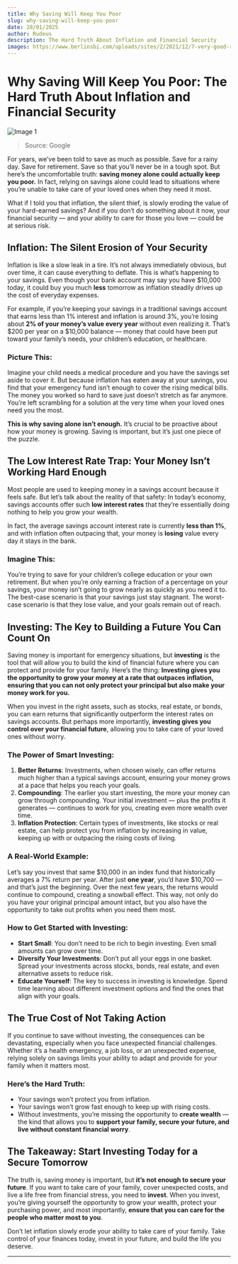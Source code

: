 ```yaml
---
title: Why Saving Will Keep You Poor
slug: why-saving-will-keep-you-poor
date: 28/01/2025
author: Rudeus
description: The Hard Truth About Inflation and Financial Security
images: https://www.berlinsbi.com/uploads/sites/2/2021/12/7-very-good-reasons-to-do-master-s-in-finance.jpg
---
```

# Why Saving Will Keep You Poor: The Hard Truth About Inflation and Financial Security

![Image 1](https://www.berlinsbi.com/uploads/sites/2/2021/12/7-very-good-reasons-to-do-master-s-in-finance.jpg)
>Source: Google

For years, we’ve been told to save as much as possible. Save for a rainy day. Save for retirement. Save so that you’ll never be in a tough spot. But here’s the uncomfortable truth: **saving money alone could actually keep you poor.** In fact, relying on savings alone could lead to situations where you’re unable to take care of your loved ones when they need it most.

What if I told you that inflation, the silent thief, is slowly eroding the value of your hard-earned savings? And if you don’t do something about it now, your financial security — and your ability to care for those you love — could be at serious risk.

## Inflation: The Silent Erosion of Your Security

Inflation is like a slow leak in a tire. It’s not always immediately obvious, but over time, it can cause everything to deflate. This is what’s happening to your savings. Even though your bank account may say you have $10,000 today, it could buy you much **less** tomorrow as inflation steadily drives up the cost of everyday expenses.

For example, if you’re keeping your savings in a traditional savings account that earns less than 1% interest and inflation is around 3%, you’re losing about **2% of your money’s value every year** without even realizing it. That’s $200 per year on a $10,000 balance — money that could have been put toward your family’s needs, your children’s education, or healthcare.

### Picture This:

Imagine your child needs a medical procedure and you have the savings set aside to cover it. But because inflation has eaten away at your savings, you find that your emergency fund isn’t enough to cover the rising medical bills. The money you worked so hard to save just doesn’t stretch as far anymore. You’re left scrambling for a solution at the very time when your loved ones need you the most.

**This is why saving alone isn’t enough.** It’s crucial to be proactive about how your money is growing. Saving is important, but it’s just one piece of the puzzle.

## The Low Interest Rate Trap: Your Money Isn’t Working Hard Enough

Most people are used to keeping money in a savings account because it feels safe. But let’s talk about the reality of that safety: In today’s economy, savings accounts offer such **low interest rates** that they’re essentially doing nothing to help you grow your wealth. 

In fact, the average savings account interest rate is currently **less than 1%**, and with inflation often outpacing that, your money is **losing** value every day it stays in the bank.

### Imagine This:

You’re trying to save for your children’s college education or your own retirement. But when you’re only earning a fraction of a percentage on your savings, your money isn’t going to grow nearly as quickly as you need it to. The best-case scenario is that your savings just stay stagnant. The worst-case scenario is that they lose value, and your goals remain out of reach.

## Investing: The Key to Building a Future You Can Count On

Saving money is important for emergency situations, but **investing** is the tool that will allow you to build the kind of financial future where you can protect and provide for your family. Here’s the thing: **Investing gives you the opportunity to grow your money at a rate that outpaces inflation, ensuring that you can not only protect your principal but also make your money work for you.**

When you invest in the right assets, such as stocks, real estate, or bonds, you can earn returns that significantly outperform the interest rates on savings accounts. But perhaps more importantly, **investing gives you control over your financial future**, allowing you to take care of your loved ones without worry.

### The Power of Smart Investing:

1. **Better Returns**: Investments, when chosen wisely, can offer returns much higher than a typical savings account, ensuring your money grows at a pace that helps you reach your goals.
2. **Compounding**: The earlier you start investing, the more your money can grow through compounding. Your initial investment — plus the profits it generates — continues to work for you, creating even more wealth over time.
3. **Inflation Protection**: Certain types of investments, like stocks or real estate, can help protect you from inflation by increasing in value, keeping up with or outpacing the rising costs of living.

### A Real-World Example:

Let’s say you invest that same $10,000 in an index fund that historically averages a 7% return per year. After just **one year**, you’d have $10,700 — and that’s just the beginning. Over the next few years, the returns would continue to compound, creating a snowball effect. This way, not only do you have your original principal amount intact, but you also have the opportunity to take out profits when you need them most.

### How to Get Started with Investing:

- **Start Small**: You don’t need to be rich to begin investing. Even small amounts can grow over time.
- **Diversify Your Investments**: Don’t put all your eggs in one basket. Spread your investments across stocks, bonds, real estate, and even alternative assets to reduce risk.
- **Educate Yourself**: The key to success in investing is knowledge. Spend time learning about different investment options and find the ones that align with your goals.

## The True Cost of Not Taking Action

If you continue to save without investing, the consequences can be devastating, especially when you face unexpected financial challenges. Whether it’s a health emergency, a job loss, or an unexpected expense, relying solely on savings limits your ability to adapt and provide for your family when it matters most.

### Here’s the Hard Truth:

- Your savings won’t protect you from inflation.
- Your savings won’t grow fast enough to keep up with rising costs.
- Without investments, you’re missing the opportunity to **create wealth** — the kind that allows you to **support your family, secure your future, and live without constant financial worry**.

## The Takeaway: Start Investing Today for a Secure Tomorrow

The truth is, saving money is important, but **it’s not enough to secure your future**. If you want to take care of your family, cover unexpected costs, and live a life free from financial stress, you need to **invest**. When you invest, you’re giving yourself the opportunity to grow your wealth, protect your purchasing power, and most importantly, **ensure that you can care for the people who matter most to you**.

Don’t let inflation slowly erode your ability to take care of your family. Take control of your finances today, invest in your future, and build the life you deserve.

---
